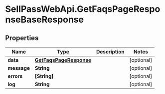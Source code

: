 # SellPassWebApi.GetFaqsPageResponseBaseResponse

## Properties

Name | Type | Description | Notes
------------ | ------------- | ------------- | -------------
**data** | [**GetFaqsPageResponse**](GetFaqsPageResponse.md) |  | [optional] 
**message** | **String** |  | [optional] 
**errors** | **[String]** |  | [optional] 
**log** | **String** |  | [optional] 



